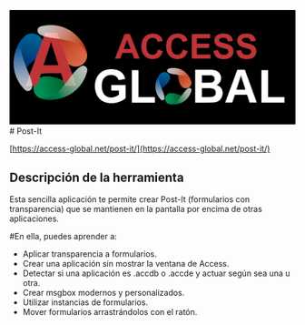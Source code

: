 ![Access-global](blob/main/Images/Logo1.png) # Post-It

[https://access-global.net/post-it/](https://access-global.net/post-it/)


## Descripción de la herramienta
Esta sencilla aplicación te permite crear Post-It (formularios con transparencia) que se mantienen en la pantalla por encima de otras aplicaciones. 

#En ella, puedes aprender a:
* Aplicar transparencia a formularios.
* Crear una aplicación sin mostrar la ventana de Access.
* Detectar si una aplicación es .accdb o .accde y actuar según sea una u otra.
* Crear msgbox modernos y personalizados.
* Utilizar instancias de formularios.
* Mover formularios arrastrándolos con el ratón.
